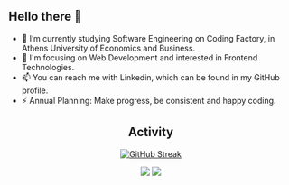 ## Hello there 👋  
  
- 🔭 I’m currently studying Software Engineering on Coding Factory, in Athens University of Economics and Business.
- 🔭 I'm focusing on Web Development and interested in Frontend Technologies. 
- 📫 You can reach me with Linkedin, which can be found in my GitHub profile.  
- ⚡ Annual Planning: Make progress, be consistent and happy coding. 


<div align="center">  
  
## Activity  
  
[![GitHub Streak](https://streak-stats.demolab.com/?user=jordanpapaditsas&theme=tokyonight)](https://git.io/streak-stats)
  
![](http://github-profile-summary-cards.vercel.app/api/cards/stats?username=jordanpapaditsas&theme=blueberry) ![](http://github-profile-summary-cards.vercel.app/api/cards/most-commit-language?username=jordanpapaditsas&theme=blueberry)
  
</div>

